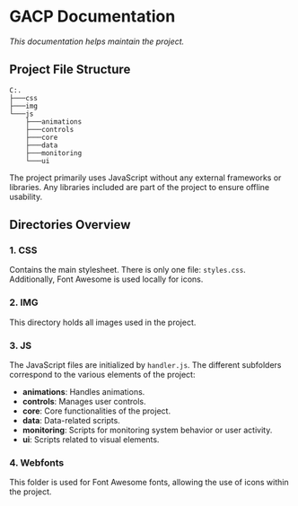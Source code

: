 # GACP Documentation

*This documentation helps maintain the project.*

## Project File Structure

```
C:.
├───css
├───img
└───js
    ├───animations
    ├───controls
    ├───core
    ├───data
    ├───monitoring
    └───ui
```


The project primarily uses JavaScript without any external frameworks or libraries. Any libraries included are part of the project to ensure offline usability.

## Directories Overview

### 1. **CSS**
Contains the main stylesheet. There is only one file: `styles.css`. Additionally, Font Awesome is used locally for icons.

### 2. **IMG**
This directory holds all images used in the project.

### 3. **JS**
The JavaScript files are initialized by `handler.js`. The different subfolders correspond to the various elements of the project:
- **animations**: Handles animations.
- **controls**: Manages user controls.
- **core**: Core functionalities of the project.
- **data**: Data-related scripts.
- **monitoring**: Scripts for monitoring system behavior or user activity.
- **ui**: Scripts related to visual elements.

### 4. **Webfonts**
This folder is used for Font Awesome fonts, allowing the use of icons within the project.
